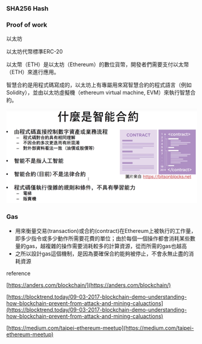 ### SHA256 Hash

### Proof of work

以太坊

以太坊代幣標準ERC-20

以太幣（ETH）是以太坊（Ethereum）的數位貨幣，開發者們需要支付以太幣（ETH）來進行應用。

智慧合約是用程式碼寫成的，以太坊上有專屬用來寫智慧合約的程式語言（例如 Solidity），並由以太坊虛擬機（ethereum virtual machine, EVM）來執行智慧合約。

![](/assets/contract)

### Gas

* 用來衡量交易\(transaction\)或合約\(contract\)在Ethereum上被執行的工作量，即多少指令或多少動作所需要花費的單位；由於每個一個操作都會消耗某些數量的gas，越複雜的操作需要消耗較多的計算資源，從而所需的gas也越高
* 之所以設計gas這個機制，是因為要確保合約能夠被停止，不會永無止盡的消耗資源





reference

[https://anders.com/blockchain/](https://anders.com/blockchain/)

[https://blocktrend.today/09-03-2017-blockchain-demo-understanding-how-blockchain-prevent-from-attack-and-mining-caluactions](https://blocktrend.today/09-03-2017-blockchain-demo-understanding-how-blockchain-prevent-from-attack-and-mining-caluactions)

[https://medium.com/taipei-ethereum-meetup](https://medium.com/taipei-ethereum-meetup)

